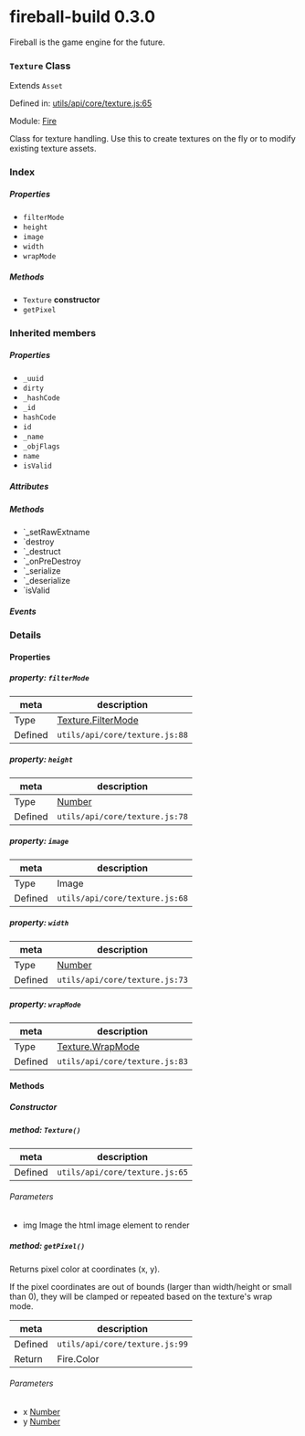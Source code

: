 
# fireball-build 0.3.0

Fireball is the game engine for the future.

### `Texture` Class

Extends `Asset`

Defined in: [utils/api/core/texture.js:65](../files/utils/api/core/texture.js.js)

Module: [Fire](../modules/Fire.md)




Class for texture handling.
Use this to create textures on the fly or to modify existing texture assets.

### Index

##### Properties

  - `filterMode`
  - `height`
  - `image`
  - `width`
  - `wrapMode`



##### Methods

  - `Texture` **constructor**
  - `getPixel`




### Inherited members

##### Properties

- `_uuid`
- `dirty`
- `_hashCode`
- `_id`
- `hashCode`
- `id`
- `_name`
- `_objFlags`
- `name`
- `isValid`

##### Attributes


##### Methods

- `_setRawExtname
- `destroy
- `_destruct
- `_onPreDestroy
- `_serialize
- `_deserialize
- `isValid

##### Events




### Details


#### Properties



##### property: `filterMode`



| meta | description |
|------|-------------|
| Type | <a href="../classes/Texture.FilterMode.html" class="crosslink">Texture.FilterMode</a> |
| Defined | `utils/api/core/texture.js:88` |




##### property: `height`



| meta | description |
|------|-------------|
| Type | <a href="https://developer.mozilla.org/en/JavaScript/Reference/Global_Objects/Number" class="crosslink external" target="_blank">Number</a> |
| Defined | `utils/api/core/texture.js:78` |




##### property: `image`



| meta | description |
|------|-------------|
| Type | Image |
| Defined | `utils/api/core/texture.js:68` |




##### property: `width`



| meta | description |
|------|-------------|
| Type | <a href="https://developer.mozilla.org/en/JavaScript/Reference/Global_Objects/Number" class="crosslink external" target="_blank">Number</a> |
| Defined | `utils/api/core/texture.js:73` |




##### property: `wrapMode`



| meta | description |
|------|-------------|
| Type | <a href="../classes/Texture.WrapMode.html" class="crosslink">Texture.WrapMode</a> |
| Defined | `utils/api/core/texture.js:83` |






<!-- Method Block -->
#### Methods

##### Constructor

##### method: `Texture()`



| meta | description |
|------|-------------|
| Defined | `utils/api/core/texture.js:65` |

###### Parameters
- img Image the html image element to render


##### method: `getPixel()`

Returns pixel color at coordinates (x, y).

If the pixel coordinates are out of bounds (larger than width/height or small than 0),
they will be clamped or repeated based on the texture's wrap mode.

| meta | description |
|------|-------------|
| Defined | `utils/api/core/texture.js:99` |
| Return 		 | Fire.Color 

###### Parameters
- x <a href="https://developer.mozilla.org/en/JavaScript/Reference/Global_Objects/Number" class="crosslink external" target="_blank">Number</a>  
- y <a href="https://developer.mozilla.org/en/JavaScript/Reference/Global_Objects/Number" class="crosslink external" target="_blank">Number</a>  



